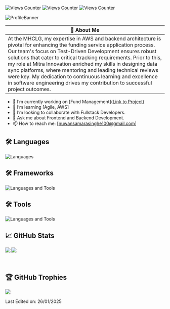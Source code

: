 ![Views Counter](https://views-counter.vercel.app/badge?pageId=nuwan-samarasinghe&leftColor=444040&rightColor=750000&type=total&label=TOTAL%20VIEWS&style=upper)
![Views Counter](https://views-counter.vercel.app/badge?pageId=nuwan-samarasinghe&leftColor=444040&rightColor=750000&type=daily&label=TODAY%20VIEWS&style=upper)
![Views Counter](https://views-counter.vercel.app/badge?pageId=nuwan-samarasinghe&leftColor=444040&rightColor=750000&type=unique&label=UNIQUE%20VIEWS&style=upper)


![ProfileBanner](https://media.licdn.com/dms/image/v2/D5616AQEWdQWxR8Y3wA/profile-displaybackgroundimage-shrink_350_1400/profile-displaybackgroundimage-shrink_350_1400/0/1691638466910?e=1743638400&v=beta&t=ZEiEMXlTnb3BM3HpbLyDGz7iYtPnBaMKMSw11XGjdq0)

| 🚀 About Me                                                                                     |
|-----------------------------------------------------------------------------------------|
| At the MHCLG, my expertise in AWS and backend architecture is pivotal for enhancing the funding service application process. Our team's focus on Test-Driven Development ensures robust solutions that cater to critical tracking requirements. Prior to this, my role at Mitra Innovation enriched my skills in designing data sync platforms, where mentoring and leading technical reviews were key. My dedication to continuous learning and excellence in software engineering drives my contribution to successful project outcomes.                            |

- 🔭 I’m currently working on [Fund Management]([Link to Project](https://github.com/communitiesuk))
- 🌱 I’m learning [Agile, AWS]
- 👯 I’m looking to collaborate with Fullstack Developers.
- 💬 Ask me about Frontend and Backend Development.
- 📫 How to reach me: [nuwansamarasinghe100@gmail.com]

## 🛠️ Languages

![Languages](https://skillicons.dev/icons?i=css,python,html,java,js,mysql,terraform,&perline=20&theme=dark)

## 🛠️ Frameworks

![Languages and Tools](https://skillicons.dev/icons?i=angular,bootstrap,cypress,django,hibernate,nodejs,npm,react,ts,vue,webpack,yarn&perline=20&theme=dark)

## 🛠️ Tools

![Languages and Tools](https://skillicons.dev/icons?i=aws,bitbucket,docker,dynamodb,git,github,gradle,idea,jenkins,linux,maven,mysql,postgres,postman,redis,sentry&perline=20&theme=dark)

## 📈 GitHub Stats

<img align="left" src="https://github-readme-stats.vercel.app/api/top-langs/?username=nuwan-samarasinghe" />

<img align="center" src="https://github-readme-stats.vercel.app/api?username=nuwan-samarasinghe&show_icons=true&include_all_commits=true" />

<br/>
<br/>
<br/>

## 🏆 GitHub Trophies

<img align="center" src="https://github-profile-trophy.vercel.app/?username=nuwan-samarasinghe&margin-w=5&margin-h=5" />

Last Edited on: 26/01/2025
